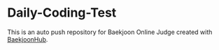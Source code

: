 # Daily-Coding-Test
This is an auto push repository for Baekjoon Online Judge created with [BaekjoonHub](https://github.com/BaekjoonHub/BaekjoonHub).
